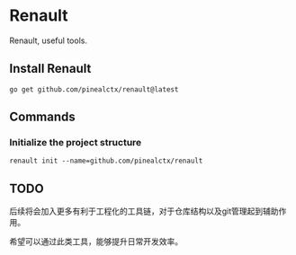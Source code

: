 # Renault

Renault, useful tools.

## Install Renault

```shell
go get github.com/pinealctx/renault@latest
```

## Commands 

### Initialize the project structure

```shell
renault init --name=github.com/pinealctx/renault
```

## TODO

后续将会加入更多有利于工程化的工具链，对于仓库结构以及git管理起到辅助作用。

希望可以通过此类工具，能够提升日常开发效率。
